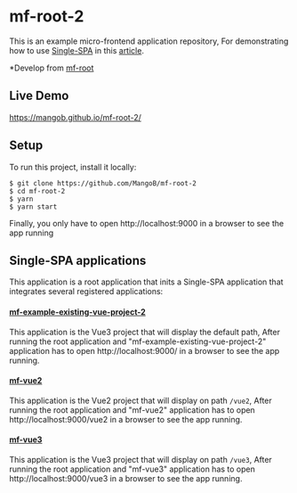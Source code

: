 # mf-root-2
This is an example micro-frontend application repository,
For demonstrating how to use [Single-SPA](https://single-spa.js.org/) in this [article](https://medium.com/@a.sinlapakorn/%E0%B8%AA%E0%B8%A3%E0%B9%89%E0%B8%B2%E0%B8%87-micro-frontend-%E0%B8%94%E0%B9%89%E0%B8%A7%E0%B8%A2-single-spa-part-2-intermediate-level-72b7622e0540).

*Develop from [mf-root](https://github.com/MangoB/mf-root)

## Live Demo
https://mangob.github.io/mf-root-2/

## Setup
To run this project, install it locally:

```
$ git clone https://github.com/MangoB/mf-root-2
$ cd mf-root-2
$ yarn
$ yarn start
```

Finally, you only have to open http://localhost:9000 in a browser to see the app running

## Single-SPA applications
This application is a root application that inits a Single-SPA application that integrates several registered applications:

#### [mf-example-existing-vue-project-2](https://github.com/MangoB/mf-example-existing-vue-project-2)
This application is the Vue3 project that will display the default path,
After running the root application and "mf-example-existing-vue-project-2" application has to open http://localhost:9000/ in a browser to see the app running.

#### [mf-vue2](https://github.com/MangoB/mf-vue2)
This application is the Vue2 project that will display on path `/vue2`,
After running the root application and "mf-vue2" application has to open http://localhost:9000/vue2 in a browser to see the app running.

#### [mf-vue3](https://github.com/MangoB/mf-vue3)
This application is the Vue3 project that will display on path `/vue3`,
After running the root application and "mf-vue3" application has to open http://localhost:9000/vue3 in a browser to see the app running.
